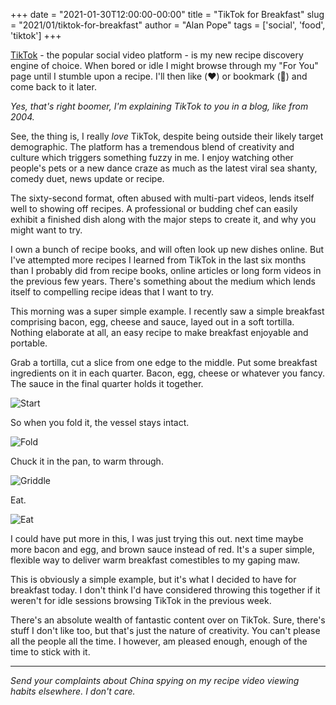 +++
date = "2021-01-30T12:00:00-00:00"
title = "TikTok for Breakfast"
slug = "2021/01/tiktok-for-breakfast"
author = "Alan Pope"
tags = ['social', 'food', 'tiktok']
+++

[TikTok](https://www.tiktok.com/) - the popular social video platform - is my new recipe discovery engine of choice. When bored or idle I might browse through my "For You" page until I stumble upon a recipe. I'll then like (❤️) or bookmark (🔖) and come back to it later. 

*Yes, that's right boomer, I'm explaining TikTok to you in a blog, like from 2004.*

See, the thing is, I really *love* TikTok, despite being outside their likely target demographic. The platform has a tremendous blend of creativity and culture which triggers something fuzzy in me. I enjoy watching other people's pets or a new dance craze as much as the latest viral sea shanty, comedy duet, news update or recipe.

The sixty-second format, often abused with multi-part videos, lends itself well to showing off recipes. A professional or budding chef can easily exhibit a finished dish along with the major steps to create it, and why you might want to try. 

I own a bunch of recipe books, and will often look up new dishes online. But I've attempted more recipes I learned from TikTok in the last six months than I probably did from recipe books, online articles or long form videos in the previous few years. There's something about the medium which lends itself to compelling recipe ideas that I want to try.

This morning was a super simple example. I recently saw a simple breakfast comprising bacon, egg, cheese and sauce, layed out in a soft tortilla. Nothing elaborate at all, an easy recipe to make breakfast enjoyable and portable.

Grab a tortilla, cut a slice from one edge to the middle. Put some breakfast ingredients on it in each quarter. Bacon, egg, cheese or whatever you fancy. The sauce in the final quarter holds it together.

![Start](/blog/images/2021-01-30/1.jpg)

So when you fold it, the vessel stays intact.

![Fold](/blog/images/2021-01-30/2.jpg)

Chuck it in the pan, to warm through.

![Griddle](/blog/images/2021-01-30/3.jpg)

Eat.

![Eat](/blog/images/2021-01-30/4.jpg)

I could have put more in this, I was just trying this out. next time maybe more bacon and egg, and brown sauce instead of red. It's a super simple, flexible way to deliver warm breakfast comestibles to my gaping maw.

This is obviously a simple example, but it's what I decided to have for breakfast today. I don't think I'd have considered throwing this together if it weren't for idle sessions browsing TikTok in the previous week. 

There's an absolute wealth of fantastic content over on TikTok. Sure, there's stuff I don't like too, but that's just the nature of creativity. You can't please all the people all the time. I however, am pleased enough, enough of the time to stick with it.

----

*Send your complaints about China spying on my recipe video viewing habits elsewhere. I don't care.*